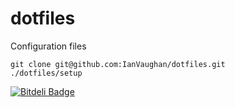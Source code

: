 dotfiles
========

Configuration files


    git clone git@github.com:IanVaughan/dotfiles.git
    ./dotfiles/setup
    


[![Bitdeli Badge](https://d2weczhvl823v0.cloudfront.net/IanVaughan/dotfiles/trend.png)](https://bitdeli.com/free "Bitdeli Badge")


